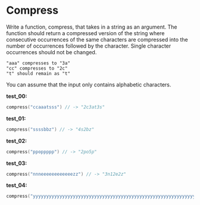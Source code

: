 # Compress

Write a function, compress, that takes in a string as an argument. The function should return a compressed version of the string where consecutive occurrences of the same characters are compressed into the number of occurrences followed by the character. Single character occurrences should not be changed.

```
"aaa" compresses to "3a"
"cc" compresses to "2c"
"t" should remain as "t"
```
You can assume that the input only contains alphabetic characters.

**test_00:**
```go
compress("ccaaatsss") // -> "2c3at3s"
```
**test_01:**
```go
compress("ssssbbz") // -> "4s2bz"
```
**test_02:**
```go
compress("ppoppppp") // -> "2po5p"
```
**test_03:**
```go
compress("nnneeeeeeeeeeeezz") // -> "3n12e2z"
```
**test_04:**
```go
compress("yyyyyyyyyyyyyyyyyyyyyyyyyyyyyyyyyyyyyyyyyyyyyyyyyyyyyyyyyyyyyyyyyyyyyyyyyyyyyyyyyyyyyyyyyyyyyyyyyyyyyyyyyyyyyyyyyyyyyyyyyyyyyyy"); // -> "127y"
```